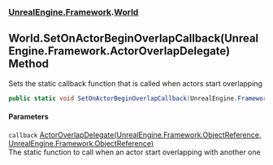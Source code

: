 ### [UnrealEngine.Framework](./UnrealEngine-Framework.md 'UnrealEngine.Framework').[World](./World.md 'UnrealEngine.Framework.World')
## World.SetOnActorBeginOverlapCallback(UnrealEngine.Framework.ActorOverlapDelegate) Method
Sets the static callback function that is called when actors start overlapping  
```csharp
public static void SetOnActorBeginOverlapCallback(UnrealEngine.Framework.ActorOverlapDelegate callback);
```
#### Parameters
<a name='UnrealEngine-Framework-World-SetOnActorBeginOverlapCallback(UnrealEngine-Framework-ActorOverlapDelegate)-callback'></a>
`callback` [ActorOverlapDelegate(UnrealEngine.Framework.ObjectReference, UnrealEngine.Framework.ObjectReference)](./ActorOverlapDelegate(ObjectReference_ObjectReference).md 'UnrealEngine.Framework.ActorOverlapDelegate(UnrealEngine.Framework.ObjectReference, UnrealEngine.Framework.ObjectReference)')  
The static function to call when an actor start overlapping with another one  
  

